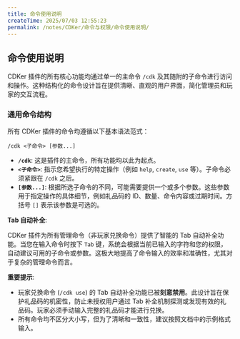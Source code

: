 ```yaml
---
title: 命令使用说明
createTime: 2025/07/03 12:55:23
permalink: /notes/CDKer/命令与权限/命令使用说明/
---
```

## 命令使用说明

CDKer 插件的所有核心功能均通过单一的主命令 `/cdk` 及其随附的子命令进行访问和操作。这种结构化的命令设计旨在提供清晰、直观的用户界面，简化管理员和玩家的交互流程。

### 通用命令结构

所有 CDKer 插件的命令均遵循以下基本语法范式：

`/cdk <子命令> [参数...]`

* **`/cdk`**: 这是插件的主命令，所有功能均以此为起点。
* **`<子命令>`**: 指示您希望执行的特定操作（例如 `help`, `create`, `use` 等）。子命令必须紧跟在 `/cdk` 之后。
* **`[参数...]`**: 根据所选子命令的不同，可能需要提供一个或多个参数。这些参数用于指定操作的具体细节，例如礼品码的 ID、数量、命令内容或过期时间。方括号 `[]` 表示该参数是可选的。

**Tab 自动补全**:

CDKer 插件为所有管理命令（非玩家兑换命令）提供了智能的 Tab 自动补全功能。当您在输入命令时按下 `Tab` 键，系统会根据当前已输入的字符和您的权限，自动建议可用的子命令或参数。这极大地提高了命令输入的效率和准确性，尤其对于复杂的管理命令而言。

**重要提示**:

* 玩家兑换命令 (`/cdk use`) 的 Tab 自动补全功能已被**刻意禁用**。此设计旨在保护礼品码的机密性，防止未授权用户通过 Tab 补全机制探测或发现有效的礼品码。玩家必须手动输入完整的礼品码才能进行兑换。
* 所有命令均不区分大小写，但为了清晰和一致性，建议按照文档中的示例格式输入。